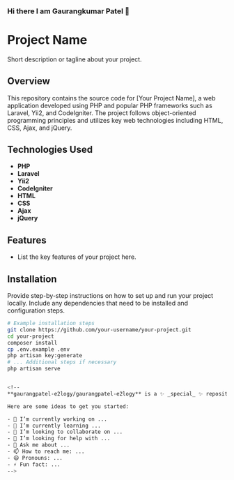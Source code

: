 ### Hi there I am Gaurangkumar Patel 👋

# Project Name

Short description or tagline about your project.

## Overview

This repository contains the source code for [Your Project Name], a web application developed using PHP and popular PHP frameworks such as Laravel, Yii2, and CodeIgniter. The project follows object-oriented programming principles and utilizes key web technologies including HTML, CSS, Ajax, and jQuery.

## Technologies Used

- **PHP**
- **Laravel**
- **Yii2**
- **CodeIgniter**
- **HTML**
- **CSS**
- **Ajax**
- **jQuery**

## Features

- List the key features of your project here.

## Installation

Provide step-by-step instructions on how to set up and run your project locally. Include any dependencies that need to be installed and configuration steps.

```bash
# Example installation steps
git clone https://github.com/your-username/your-project.git
cd your-project
composer install
cp .env.example .env
php artisan key:generate
# ... Additional steps if necessary
php artisan serve


<!--
**gaurangpatel-e2logy/gaurangpatel-e2logy** is a ✨ _special_ ✨ repository because its `README.md` (this file) appears on your GitHub profile.

Here are some ideas to get you started:

- 🔭 I’m currently working on ...
- 🌱 I’m currently learning ...
- 👯 I’m looking to collaborate on ...
- 🤔 I’m looking for help with ...
- 💬 Ask me about ...
- 📫 How to reach me: ...
- 😄 Pronouns: ...
- ⚡ Fun fact: ...
-->
